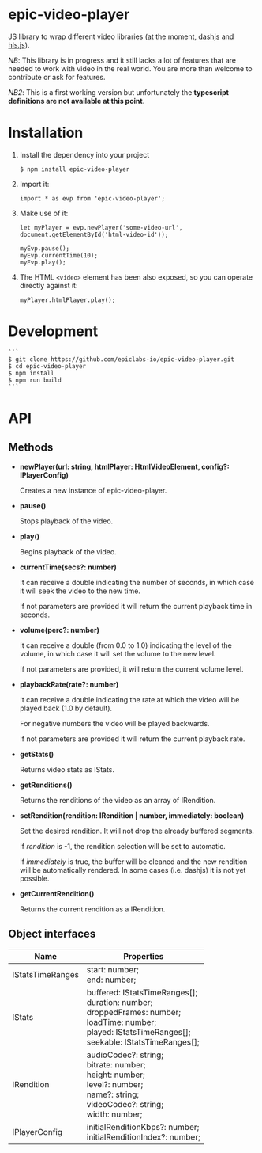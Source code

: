 # epic-video-player

JS library to wrap different video libraries (at the moment, [dashjs](https://github.com/Dash-Industry-Forum/dash.js) and [hls.js](https://github.com/video-dev/hls.js)).

*NB*: This library is in progress and it still lacks a lot of features that are needed to work with video in the real world. You are more than welcome to contribute or ask for features.

*NB2*: This is a first working version but unfortunately the **typescript definitions are not available at this point**.

# Installation

1. Install the dependency into your project
    ```
    $ npm install epic-video-player
    ```

2. Import it:
    ```
    import * as evp from 'epic-video-player';
    ```

3. Make use of it:
    ```
    let myPlayer = evp.newPlayer('some-video-url', document.getElementById('html-video-id'));

    myEvp.pause();
    myEvp.currentTime(10);
    myEvp.play();
    ```

4. The HTML ```<video>``` element has been also exposed, so you can operate directly against it:
    ```
    myPlayer.htmlPlayer.play();
    
    ```

# Development
    ```
    $ git clone https://github.com/epiclabs-io/epic-video-player.git
    $ cd epic-video-player
    $ npm install
    $ npm run build
    ```

# API

## Methods

- **newPlayer(url: string, htmlPlayer: HtmlVideoElement, config?: IPlayerConfig)**

  Creates a new instance of epic-video-player.
  
- **pause()**
  
  Stops playback of the video.

- **play()**
  
  Begins playback of the video.

- **currentTime(secs?: number)**

  It can receive a double indicating the number of seconds, in which case it will seek the video to the new time.
    
  If not parameters are provided it will return the current playback time in seconds.

- **volume(perc?: number)**

  It can receive a double (from 0.0 to 1.0) indicating the level of the volume, in which case it will set the volume to the new level.
    
  If not parameters are provided, it will return the current volume level.

- **playbackRate(rate?: number)**

  It can receive a double indicating the rate at which the video will be played back (1.0 by default).
    
  For negative numbers the video will be played backwards.
   
  If not parameters are provided it will return the current playback rate.
  
- **getStats()**

  Returns video stats as IStats.
  
- **getRenditions()**
  
  Returns the renditions of the video as an array of IRendition.

- **setRendition(rendition: IRendition | number, immediately: boolean)**

  Set the desired rendition. It will not drop the already buffered segments.
  
  If *rendition* is -1, the rendition selection will be set to automatic.
  
  If *immediately* is true, the buffer will be cleaned and the new rendition will be automatically rendered. In some cases (i.e. dashjs) it is not yet possible.

- **getCurrentRendition()**

  Returns the current rendition as a IRendition.
  
## Object interfaces

| Name | Properties |
| ---- | ---------- |
| IStatsTimeRanges | start: number;<br>end: number; |
| IStats | buffered: IStatsTimeRanges[];<br>duration: number;<br>droppedFrames: number;<br>loadTime: number;<br>played: IStatsTimeRanges[];<br>seekable: IStatsTimeRanges[]; |
| IRendition | audioCodec?: string;<br>bitrate: number;<br>height: number;<br>level?: number;<br>name?: string;<br>videoCodec?: string;<br>width: number; |
| IPlayerConfig | initialRenditionKbps?: number;<br>initialRenditionIndex?: number; |

